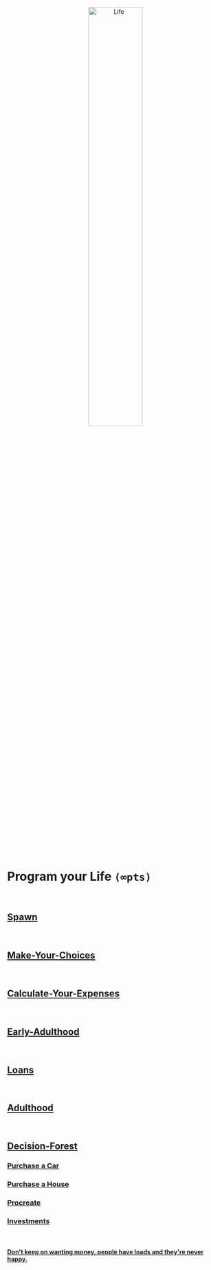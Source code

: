 <div style="text-align:center">
        <img    src="https://qph.fs.quoracdn.net/main-qimg-ae0a2ce4aec587462504183c6b8af811"
                title="Life" 
                width="50%" 
                height="50%" />
</div>

<br>

# Program your Life `(∞pts)`

<br>

## [Spawn](/../../tree/main/Projects/Program-Your-Life/Spawn.md)

<br>

## [Make-Your-Choices](/../../tree/main/Projects/Program-Your-Life/Make-Your-Choices.md)


<br>


## [Calculate-Your-Expenses](/../../tree/main/Projects/Program-Your-Life/Calculate-Your-Expenses.md)

<br>

## [Early-Adulthood](/../../tree/main/Projects/Program-Your-Life/Early-Adulthood.md)

<br>

## [Loans](/../../tree/main/Projects/Program-Your-Life/Loans.md)

<br>

## [Adulthood](/../../tree/main/Projects/Program-Your-Life/Adulthood.md)

<br>

## [Decision-Forest](/../../tree/main/Projects/Program-Your-Life/Decision-Forest.md)

### [Purchase a Car](/../../tree/main/Projects/Program-Your-Life/Vehicle.md)

### [Purchase a House](/../../tree/main/Projects/Program-Your-Life/House.md)

### [Procreate](/../../tree/main/Projects/Program-Your-Life/Procreate.md)

### [Investments](/../../tree/main/Projects/Program-Your-Life/Investments.md)

<br>

#### [Don't keep on wanting money, people have loads and they're never happy.](https://www.youtube.com/watch?v=-sNWKbnaFkg&list=RD-sNWKbnaFkg)